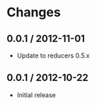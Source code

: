 # Changes

## 0.0.1 / 2012-11-01

  - Update to reducers 0.5.x

## 0.0.1 / 2012-10-22

  - Initial release
